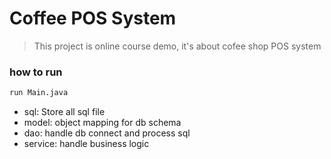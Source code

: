 # Coffee POS System
> This project is online course demo, it's about cofee shop POS system


### how to run 
```bash
run Main.java
```

* sql: Store all sql file
* model: object mapping for db schema
* dao: handle db connect and process sql
* service: handle business logic